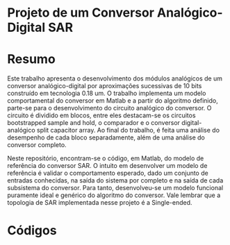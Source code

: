 # Projeto de um Conversor Analógico-Digital SAR

# Resumo

Este trabalho apresenta o desenvolvimento dos módulos analógicos de um conversor analógico-digital por aproximações sucessivas de 10 bits construído em tecnologia 0.18 um. O trabalho implementa um modelo comportamental do conversor em Matlab e a partir do algoritmo definido, parte-se para o desenvolvimento do circuito analógico do conversor. O circuito é dividido em blocos, entre eles destacam-se os circuitos bootstrapped sample and hold, o comparador e o conversor digital-analógico split capacitor array. Ao final do trabalho, é feita uma análise do desempenho de cada bloco separadamente, além de uma análise do conversor completo.

Neste repositório, encontram-se o código, em Matlab, do modelo de referência do conversor SAR. O intuito em desenvolver um modelo de referência é validar o comportamento esperado, dado um conjunto de entradas conhecidas, na saída do sistema por completo e na saída de cada subsistema do conversor. Para tanto, desenvolveu-se um modelo funcional puramente ideal e genérico do algoritmo do conversor. Vale lembrar que a topologia de SAR implementada nesse projeto é a Single-ended.

# Códigos

